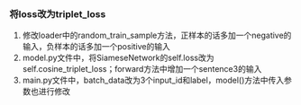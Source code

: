 ### 将loss改为triplet_loss



1. 修改loader中的random_train_sample方法，正样本的话多加一个negative的输入，负样本的话多加一个positive的输入
2. model.py文件中，将SiameseNetwork的self.loss改为self.cosine_triplet_loss；forward方法中增加一个sentence3的输入
3. main.py文件中，batch_data改为3个input_id和label，model()方法中传入参数也进行修改

